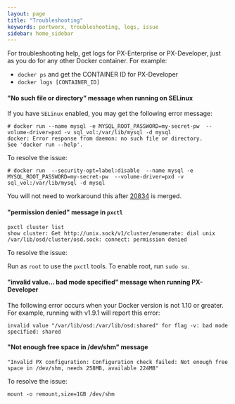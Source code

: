```yaml
---
layout: page
title: "Troubleshooting"
keywords: portworx, troubleshooting, logs, issue
sidebar: home_sidebar
---
```

For troubleshooting help, get logs for PX-Enterprise or PX-Developer, just as you do for any other Docker container. For example:

* `docker ps` and get the CONTAINER ID for PX-Developer
* `docker logs [CONTAINER_ID]`

#### "No such file or directory" message when running on SELinux

 If you have `SELinux` enabled, you may get the following error message:
 
 ```
 # docker run --name mysql -e MYSQL_ROOT_PASSWORD=my-secret-pw  --volume-driver=pxd -v sql_vol:/var/lib/mysql -d mysql
 docker: Error response from daemon: no such file or directory.
 See 'docker run --help'.
 ```
To resolve the issue:

 ```
 # docker run  --security-opt=label:disable  --name mysql -e MYSQL_ROOT_PASSWORD=my-secret-pw  --volume-driver=pxd -v  sql_vol:/var/lib/mysql -d mysql
 ```

 You will not need to workaround this after [20834](https://github.com/docker/docker/pull/20834) is merged.

#### "permission denied" message in `pxctl`

 ```
 pxctl cluster list
 show cluster: Get http://unix.sock/v1/cluster/enumerate: dial unix /var/lib/osd/cluster/osd.sock: connect: permission denied
  ```
 To resolve the issue:

 Run as `root` to use the `pxctl` tools. To enable root, run `sudo su`.

#### "invalid value... bad mode specified" message when running PX-Developer

 The following error occurs when your Docker version is not 1.10 or greater. For example, running with v1.9.1 will report this error:

  ```
 invalid value "/var/lib/osd:/var/lib/osd:shared" for flag -v: bad mode specified: shared
  ```

#### "Not enough free space in /dev/shm" message

  ```
"Invalid PX configuration: Configuration check failed: Not enough free space in /dev/shm, needs 258MB, available 224MB"
```

  To resolve the issue:

  ```
mount -o remount,size=1GB /dev/shm
```
